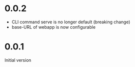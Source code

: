 # 0.0.2

- CLI command serve is no longer default (breaking change)
- base-URL of webapp is now configurable

# 0.0.1

Initial version
